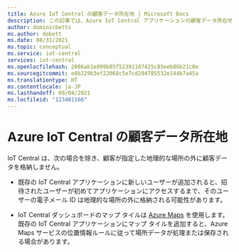 ```yaml
---
title: Azure IoT Central の顧客データ所在地 | Microsoft Docs
description: この記事では、Azure IoT Central アプリケーションの顧客データ所在地について説明します。
author: dominicbetts
ms.author: dobett
ms.date: 08/31/2021
ms.topic: conceptual
ms.service: iot-central
services: iot-central
ms.openlocfilehash: 2086ab1e899b85f52391187425c85eeb86b21c0e
ms.sourcegitcommit: e8b229b3ef22068c5e7cd294785532e144b7a45a
ms.translationtype: HT
ms.contentlocale: ja-JP
ms.lasthandoff: 09/04/2021
ms.locfileid: "123481166"
---
```

# <a name="azure-iot-central-customer-data-residency"></a>Azure IoT Central の顧客データ所在地

IoT Central は、次の場合を除き、顧客が指定した地理的な場所の外に顧客データを格納しません。

- 既存の IoT Central アプリケーションに新しいユーザーが追加されると、招待されたユーザーが初めてアプリケーションにアクセスするまで、そのユーザーの電子メール ID は地理的な場所の外に格納される可能性があります。

- IoT Central ダッシュボードのマップ タイルは [Azure Maps](../../azure-maps/about-azure-maps.md) を使用します。 既存の IoT Central アプリケーションにマップ タイルを追加すると、Azure Maps サービスの位置情報ルールに従って場所データが処理または保存される場合があります。
